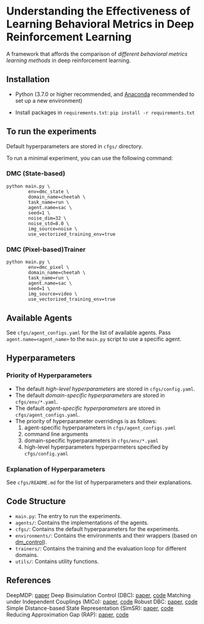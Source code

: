 # Understanding the Effectiveness of Learning Behavioral Metrics in Deep Reinforcement Learning
A framework that affords the comparison of *different behavioral metrics learning methods* in deep reinforcement learning.

## Installation
- Python (3.7.0 or higher recommended, and [Anaconda](https://www.anaconda.com/) recommended to set up a new environment)

- Install packages in `requirements.txt`: `pip install -r requirements.txt`


## To run the experiments
Default hyperparameters are stored in `cfgs/` directory.

To run a minimal experiment, you can use the following command:
### DMC (State-based)
```
python main.py \
        env=dmc_state \
        domain_name=cheetah \
        task_name=run \
        agent.name=sac \
        seed=1 \
        noise_dim=32 \
        noise_std=8.0 \
        img_source=noise \
        use_vectorized_training_env=true
```

### DMC (Pixel-based)Trainer
```
python main.py \
        env=dmc_pixel \
        domain_name=cheetah \
        task_name=run \
        agent.name=sac \
        seed=1 \
        img_source=video \
        use_vectorized_training_env=true
```

## Available Agents
See `cfgs/agent_configs.yaml` for the list of available agents. Pass `agent.name=<agent_name>` to the `main.py` script to use a specific agent.

## Hyperparameters
### Priority of Hyperparameters
- The default *high-level hyperparameters* are stored in `cfgs/config.yaml`.
- The default *domain-specific hyperparameters* are stored in `cfgs/env/*.yaml`.
- The default *agent-specific hyperparameters* are stored in `cfgs/agent_configs.yaml`.
- The priority of hyperparameter overridings is as follows:
    1. agent-specific hyperparameters in `cfgs/agent_configs.yaml`
    2. command line arguments
    3. domain-specific hyperparameters in `cfgs/env/*.yaml`
    4. high-level hyperparameters hyperparmeters specified by `cfgs/config.yaml`

### Explanation of Hyperparameters
See `cfgs/README.md` for the list of hyperparameters and their explanations.

## Code Structure
- `main.py`: The entry to run the experiments.
- `agents/`: Contains the implementations of the agents.
- `cfgs/`: Contains the default hyperparameters for the experiments.
- `environments/`: Contains the environments and their wrappers (based on [dm_control](https://github.com/google-deepmind/dm_control)).
- `trainers/`: Contains the training and the evaluation loop for different domains.
- `utils/`: Contains utility functions.

## References
DeepMDP: [paper](https://proceedings.mlr.press/v97/gelada19a.html)
Deep Bisimulation Control (DBC): [paper](https://arxiv.org/abs/2006.10742), [code](https://github.com/facebookresearch/deep_bisim4control/)
Matching under Independent Couplings (MICo): [paper](https://proceedings.neurips.cc/paper_files/paper/2021/hash/fd06b8ea02fe5b1c2496fe1700e9d16c-Abstract.html), [code](https://github.com/google-research/google-research/blob/bb19948d367f3337c16176232e86069bf36b0bf5/mico)
Robust DBC: [paper](https://arxiv.org/abs/2110.14096), [code](https://github.com/metekemertas/RobustBisimulation)
Simple Distance-based State Representation (SimSR): [paper](https://arxiv.org/abs/2112.15303), [code](https://github.com/bit1029public/SimSR)
Reducing Approximation Gap (RAP): [paper](https://proceedings.neurips.cc/paper_files/paper/2022/hash/eda9523faa5e7191aee1c2eaff669716-Abstract-Conference.html), [code](https://github.com/jianda-chen/RAP_distance)




